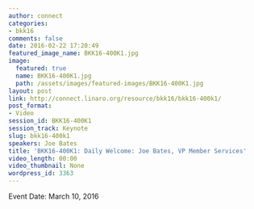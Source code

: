 ```yaml
---
author: connect
categories:
- bkk16
comments: false
date: 2016-02-22 17:20:49
featured_image_name: BKK16-400K1.jpg
image:
  featured: true
  name: BKK16-400K1.jpg
  path: /assets/images/featured-images/BKK16-400K1.jpg
layout: post
link: http://connect.linaro.org/resource/bkk16/bkk16-400k1/
post_format:
- Video
session_id: BKK16-400K1
session_track: Keynote
slug: bkk16-400k1
speakers: Joe Bates
title: 'BKK16-400K1: Daily Welcome: Joe Bates, VP Member Services'
video_length: 00:00
video_thumbnail: None
wordpress_id: 3363
---
```


Event Date: March 10, 2016